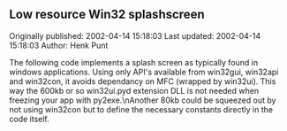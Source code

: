 ## Low resource Win32 splashscreen 
Originally published: 2002-04-14 15:18:03 
Last updated: 2002-04-14 15:18:03 
Author: Henk Punt 
 
The following code implements a splash screen as typically found in windows applications. Using only API's available from win32gui, win32api and win32con, it avoids dependancy on MFC (wrapped by win32ui). This way the 600kb or so win32ui.pyd extension DLL is not needed when freezing your app with py2exe.\nAnother 80kb could be squeezed out by not using win32con but to define the necessary constants directly in the code itself.